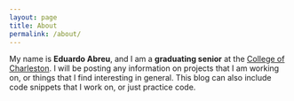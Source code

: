 ```yaml
---
layout: page
title: About
permalink: /about/
---
```


My name is **Eduardo Abreu**, and I am a **graduating senior** at the [College of Charleston]. I will be posting any information on projects that I am working on, or things that I find interesting in general. This blog can also include code snippets that I work on, or just practice code.

[College of Charleston]: http://www.cofc.edu/
